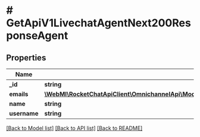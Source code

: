 # # GetApiV1LivechatAgentNext200ResponseAgent

## Properties

Name | Type | Description | Notes
------------ | ------------- | ------------- | -------------
**_id** | **string** |  | [optional]
**emails** | [**\WebMI\RocketChatApiClient\OmnichannelApi\Model\GetApiV1LivechatUsersType200ResponseUsersInnerEmailsInner[]**](GetApiV1LivechatUsersType200ResponseUsersInnerEmailsInner.md) |  | [optional]
**name** | **string** |  | [optional]
**username** | **string** |  | [optional]

[[Back to Model list]](../../README.md#models) [[Back to API list]](../../README.md#endpoints) [[Back to README]](../../README.md)
